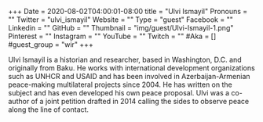 +++
Date = 2020-08-02T04:00:01-08:00
title = "Ulvi Ismayil"
Pronouns = ""
Twitter = "ulvi_ismayil"
Website = ""
Type = "guest"
Facebook = ""
Linkedin = ""
GitHub = ""
Thumbnail = "img/guest/Ulvi-Ismayil-1.png"
Pinterest = ""
Instagram = ""
YouTube = ""
Twitch = ""
#Aka = []
#guest_group = "wir"
+++

Ulvi Ismayil is a historian and researcher, based in Washington, D.C. and originally from Baku. He works with international development organizations such as UNHCR and USAID and has been involved in Azerbaijan-Armenian peace-making multilateral projects since 2004. He has written on the subject and has even developed his own peace proposal.  Ulvi was a co-author of a joint petition drafted in 2014 calling the sides to observe peace along the line of contact.
